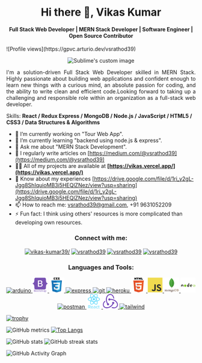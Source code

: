 


<h1 align="center">Hi there 👋, Vikas Kumar</h1>
<h4 align="center">Full Stack Web Developer | MERN Stack Developer | Software Engineer | Open Source Contributor</h4>
![Profile views](https://gpvc.arturio.dev/vsrathod39)
<p align="center">
  <img src="https://www.shadevelopers.com/wp-content/uploads//2021/02/Web-development-banner.svg" alt="Sublime's custom image"/>
</p>

<p align="justify">I'm a solution-driven Full Stack Web Developer skilled in MERN Stack. Highly passionate about building web applications and confident enough to learn new things with a curious mind, an absolute passion for coding, and the ability to write clean and efficient code.Looking forward to taking up a challenging and responsible role within an organization as a full-stack web developer.</p>

Skills: **React / Redux Express / MongoDB / Node.js / JavaScript / HTML5 / CSS3 / Data Structures & Algorithms**

- 🔭 I’m currently working on "Tour Web App". 
- 🌱 I’m currently learning "backend using node.js & express". 
- 💬 Ask me about "MERN Stack Development". 
- 📝 I regularly write articles on [https://medium.com/@vsrathod39](https://medium.com/@vsrathod39)
- 👨‍💻 All of my projects are available at **[https://vikas.vercel.app/](https://vikas.vercel.app/)**
- 📄 Know about my experiences [https://drive.google.com/file/d/1ri_y2gL-Jgg8ShIquioMB3i5HEQlZNez/view?usp=sharing](https://drive.google.com/file/d/1ri_y2gL-Jgg8ShIquioMB3i5HEQlZNez/view?usp=sharing)
- 📫 How to reach me: vsrathod39@gmail.com, +91 9631052209
- ⚡ Fun fact: I think using others' resources is more complicated than developing own resources. 


<!-- [<img src='https://cdn.jsdelivr.net/npm/simple-icons@3.0.1/icons/github.svg' alt='github' height='40'>](https://github.com/vsrathod39)  [<img src='https://cdn.jsdelivr.net/npm/simple-icons@3.0.1/icons/linkedin.svg' alt='linkedin' height='40'>](https://www.linkedin.com/in/vikas-kumar39/)  [<img src='https://cdn.jsdelivr.net/npm/simple-icons@3.0.1/icons/codesandbox.svg' alt='codesandbox' height='40'>](https://codesandbox.io/u/vsrathod39)  [<img src='https://cdn.jsdelivr.net/npm/simple-icons@3.0.1/icons/icloud.svg' alt='website' height='40'>](https://vikas.vercel.app/)  [<img src='https://cdn.jsdelivr.net/npm/simple-icons@3.0.1/icons/hackerrank.svg' alt='hackerrank' height='40'>](https://www.hackerrank.com/vsrathod39?hr_r=1)  [<img src='https://cdn.jsdelivr.net/npm/simple-icons@3.0.1/icons/leetcode.svg' alt='leetcode' height='40'>](https://leetcode.com/vsrathod39/)  [<img src='https://cdn.jsdelivr.net/npm/simple-icons@3.0.1/icons/repl-dot-it.svg' alt='repl-dot-it' height='40'>](https://replit.com/@vikasFw12Id132)   -->
<h3 align="center">Connect with me:</h3>
<p align="center">
<a href="https://linkedin.com/in/vikas-kumar39/" target="blank"><img align="center" src="https://raw.githubusercontent.com/rahuldkjain/github-profile-readme-generator/master/src/images/icons/Social/linked-in-alt.svg" alt="vikas-kumar39/" height="30" width="40" /></a>
<a href="https://codesandbox.com/vsrathod39" target="blank"><img align="center" src="https://raw.githubusercontent.com/rahuldkjain/github-profile-readme-generator/master/src/images/icons/Social/codesandbox.svg" alt="vsrathod39" height="30" width="40" /></a>
<a href="https://www.hackerrank.com/vsrathod39" target="blank"><img align="center" src="https://raw.githubusercontent.com/rahuldkjain/github-profile-readme-generator/master/src/images/icons/Social/hackerrank.svg" alt="vsrathod39" height="30" width="40" /></a>
<a href="https://www.leetcode.com/vsrathod39" target="blank"><img align="center" src="https://raw.githubusercontent.com/rahuldkjain/github-profile-readme-generator/master/src/images/icons/Social/leet-code.svg" alt="vsrathod39" height="30" width="40" /></a>
</p>

<h3 align="center">Languages and Tools:</h3>
<p align="center"> <a href="https://www.arduino.cc/" target="_blank" rel="noreferrer"> <img src="https://cdn.worldvectorlogo.com/logos/arduino-1.svg" alt="arduino" width="40" height="40"/> </a> <a href="https://getbootstrap.com" target="_blank" rel="noreferrer"> <img src="https://raw.githubusercontent.com/devicons/devicon/master/icons/bootstrap/bootstrap-plain-wordmark.svg" alt="bootstrap" width="40" height="40"/> </a> <a href="https://www.w3schools.com/css/" target="_blank" rel="noreferrer"> <img src="https://raw.githubusercontent.com/devicons/devicon/master/icons/css3/css3-original-wordmark.svg" alt="css3" width="40" height="40"/> </a> <a href="https://expressjs.com" target="_blank" rel="noreferrer"> <img src="https://miro.medium.com/max/1400/0*r1BTGwo9cd8IGNQQ.jpeg" alt="express" width="40" height="40"/> </a> <a href="https://git-scm.com/" target="_blank" rel="noreferrer"> <img src="https://www.vectorlogo.zone/logos/git-scm/git-scm-icon.svg" alt="git" width="40" height="40"/> </a> <a href="https://heroku.com" target="_blank" rel="noreferrer"> <img src="https://www.vectorlogo.zone/logos/heroku/heroku-icon.svg" alt="heroku" width="40" height="40"/> </a> <a href="https://www.w3.org/html/" target="_blank" rel="noreferrer"> <img src="https://raw.githubusercontent.com/devicons/devicon/master/icons/html5/html5-original-wordmark.svg" alt="html5" width="40" height="40"/> </a> <a href="https://developer.mozilla.org/en-US/docs/Web/JavaScript" target="_blank" rel="noreferrer"> <img src="https://raw.githubusercontent.com/devicons/devicon/master/icons/javascript/javascript-original.svg" alt="javascript" width="40" height="40"/> </a> <a href="https://www.mongodb.com/" target="_blank" rel="noreferrer"> <img src="https://raw.githubusercontent.com/devicons/devicon/master/icons/mongodb/mongodb-original-wordmark.svg" alt="mongodb" width="40" height="40"/> </a> <a href="https://nodejs.org" target="_blank" rel="noreferrer"> <img src="https://raw.githubusercontent.com/devicons/devicon/master/icons/nodejs/nodejs-original-wordmark.svg" alt="nodejs" width="40" height="40"/> </a> <a href="https://postman.com" target="_blank" rel="noreferrer"> <img src="https://www.vectorlogo.zone/logos/getpostman/getpostman-icon.svg" alt="postman" width="40" height="40"/> </a> <a href="https://reactjs.org/" target="_blank" rel="noreferrer"> <img src="https://raw.githubusercontent.com/devicons/devicon/master/icons/react/react-original-wordmark.svg" alt="react" width="40" height="40"/> </a> <a href="https://redux.js.org" target="_blank" rel="noreferrer"> <img src="https://raw.githubusercontent.com/devicons/devicon/master/icons/redux/redux-original.svg" alt="redux" width="40" height="40"/> </a> <a href="https://tailwindcss.com/" target="_blank" rel="noreferrer"> <img src="https://www.vectorlogo.zone/logos/tailwindcss/tailwindcss-icon.svg" alt="tailwind" width="40" height="40"/> </a> </p>

<!-- <p align="center"><a href='https://archiveprogram.github.com/'><img src='https://raw.githubusercontent.com/acervenky/animated-github-badges/master/assets/acbadge.gif' width='40' height='40'></a> <a href='https://docs.github.com/en/developers'><img src='https://raw.githubusercontent.com/acervenky/animated-github-badges/master/assets/devbadge.gif' width='40' height='40'></a> <a href='https://github.com/pricing'><img src='https://raw.githubusercontent.com/acervenky/animated-github-badges/master/assets/pro.gif' width='40' height='40'></a> <a href='https://stars.github.com/'><img src='https://raw.githubusercontent.com/acervenky/animated-github-badges/master/assets/starbadge.gif' width='35' height='35'></a> <a href='https://docs.github.com/en/github/supporting-the-open-source-community-with-github-sponsors'><img src='https://raw.githubusercontent.com/acervenky/animated-github-badges/master/assets/sponsorbadge.gif' width='35' height='35'></a> </p> -->

[![trophy](https://github-profile-trophy.vercel.app/?username=vsrathod39)](https://github.com/ryo-ma/github-profile-trophy)

![GitHub metrics](https://metrics.lecoq.io/vsrathod39) [![Top Langs](https://github-readme-stats.vercel.app/api/top-langs/?username=vsrathod39)](https://github.com/anuraghazra/github-readme-stats)

![GitHub stats](https://github-readme-stats.vercel.app/api?username=vsrathod39&show_icons=true&count_private=true)          ![GitHub streak stats](https://github-readme-streak-stats.herokuapp.com/?user=vsrathod39)  

![GitHub Activity Graph](https://activity-graph.herokuapp.com/graph?username=vsrathod39) 
</p>
